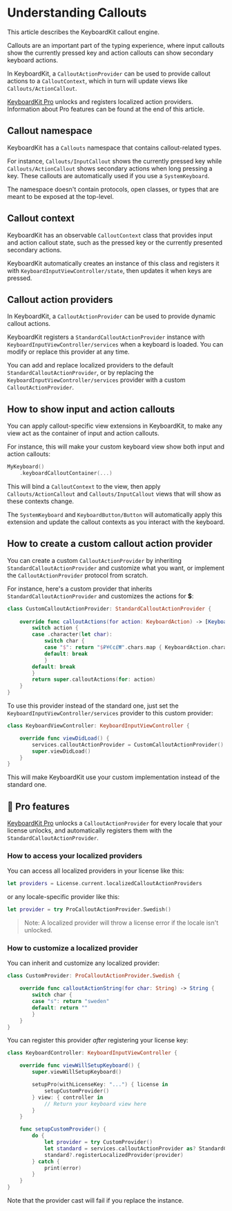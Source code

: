 # Understanding Callouts

This article describes the KeyboardKit callout engine.

Callouts are an important part of the typing experience, where input callouts show the currently pressed key and action callouts can show secondary keyboard actions.

In KeyboardKit, a ``CalloutActionProvider`` can be used to provide callout actions to a ``CalloutContext``, which in turn will update views like ``Callouts/ActionCallout``.

[KeyboardKit Pro][Pro] unlocks and registers localized action providers. Information about Pro features can be found at the end of this article.



## Callout namespace

KeyboardKit has a ``Callouts`` namespace that contains callout-related types.

For instance, ``Callouts/InputCallout`` shows the currently pressed key while ``Callouts/ActionCallout`` shows secondary actions when long pressing a key. These callouts are automatically used if you use a ``SystemKeyboard``.

The namespace doesn't contain protocols, open classes, or types that are meant to be exposed at the top-level.



## Callout context

KeyboardKit has an observable ``CalloutContext`` class that provides input and action callout state, such as the pressed key or the currently presented secondary actions.

KeyboardKit automatically creates an instance of this class and registers it with ``KeyboardInputViewController/state``, then updates it when keys are pressed.



## Callout action providers

In KeyboardKit, a ``CalloutActionProvider`` can be used to provide dynamic callout actions.

KeyboardKit registers a ``StandardCalloutActionProvider`` instance with ``KeyboardInputViewController/services`` when a keyboard is loaded. You can modify or replace this provider at any time.

You can add and replace localized providers to the default ``StandardCalloutActionProvider``, or by replacing the ``KeyboardInputViewController/services`` provider with a custom ``CalloutActionProvider``.



## How to show input and action callouts

You can apply callout-specific view extensions in KeyboardKit, to make any view act as the container of input and action callouts. 

For instance, this will make your custom keyboard view show both input and action callouts:

```swift
MyKeyboard()
    .keyboardCalloutContainer(...)
```

This will bind a ``CalloutContext`` to the view, then apply ``Callouts/ActionCallout`` and ``Callouts/InputCallout`` views that will show as these contexts change. 

The ``SystemKeyboard`` and ``KeyboardButton/Button`` will automatically apply this extension and update the callout contexts as you interact with the keyboard.



## How to create a custom callout action provider

You can create a custom ``CalloutActionProvider`` by inheriting ``StandardCalloutActionProvider`` and customize what you want, or implement the ``CalloutActionProvider`` protocol from scratch.

For instance, here's a custom provider that inherits ``StandardCalloutActionProvider`` and customizes the actions for **$**:

```swift
class CustomCalloutActionProvider: StandardCalloutActionProvider {
    
    override func calloutActions(for action: KeyboardAction) -> [KeyboardAction] {
        switch action {
        case .character(let char):
            switch char {
            case "$": return "$₽¥€¢£₩".chars.map { KeyboardAction.character($0) }
            default: break
            }
        default: break
        }
        return super.calloutActions(for: action)
    }
}
```

To use this provider instead of the standard one, just set the ``KeyboardInputViewController/services`` provider to this custom provider:

```swift
class KeyboardViewController: KeyboardInputViewController {

    override func viewDidLoad() {
        services.calloutActionProvider = CustomCalloutActionProvider()
        super.viewDidLoad()
    }
}
```

This will make KeyboardKit use your custom implementation instead of the standard one.



## 👑 Pro features

[KeyboardKit Pro][Pro] unlocks a ``CalloutActionProvider`` for every locale that your license unlocks, and automatically registers them with the ``StandardCalloutActionProvider``.


### How to access your localized providers

You can access all localized providers in your license like this:

```swift
let providers = License.current.localizedCalloutActionProviders
```

or any locale-specific provider like this:

```swift
let provider = try ProCalloutActionProvider.Swedish()
```

> Note: A localized provider will throw a license error if the locale isn't unlocked.


### How to customize a localized provider

You can inherit and customize any localized provider:

```swift
class CustomProvider: ProCalloutActionProvider.Swedish {

    override func calloutActionString(for char: String) -> String {
        switch char {
        case "s": return "sweden"
        default: return ""
        }
    }
}
```

You can register this provider *after* registering your license key:

```swift
class KeyboardController: KeyboardInputViewController {

    override func viewWillSetupKeyboard() {
        super.viewWillSetupKeyboard()

        setupPro(withLicenseKey: "...") { license in
            setupCustomProvider()
        } view: { controller in
            // Return your keyboard view here
        }
    }

    func setupCustomProvider() {
        do {
            let provider = try CustomProvider()
            let standard = services.calloutActionProvider as? StandardCalloutActionProvider
            standard?.registerLocalizedProvider(provider)
        } catch {
            print(error)
        }
    }
}
```

Note that the provider cast will fail if you replace the instance.



[Pro]: https://github.com/KeyboardKit/KeyboardKitPro
